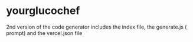 # yourglucochef
2nd version of the code generator includes the index file, the generate.js ( prompt)  and the vercel.json file
